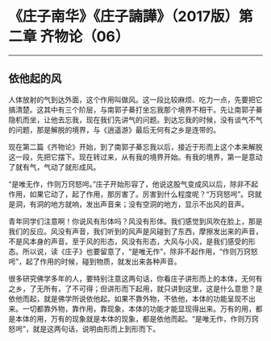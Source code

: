 # 《庄子南华》《庄子諵譁》（2017版）第二章 齐物论（06）

------

## 依他起的风

人体放射的气到达外面，这个作用叫做风。这一段比较麻烦、吃力一点，先要把它搞清楚。这其中有三个阶层，与南郭子綦打坐忘我那个境界不相干。先让南郭子綦隐机而坐，让他去忘我，现在我们先讲气的问题。到达忘我的时候，没有谈气不气的问题，那是解脱的境界，与《逍遥游》最后无何有之乡是连带的。

现在第二篇《齐物论》开始，到了南郭子綦忘我以后，接近于形而上这个本来解脱这一段，先把它摆下。现在转过来，从有我的境界开始。有我的境界，第一是意动了就有气，气动了就形成风。

“是唯无作，作则万窍怒呺。”庄子开始形容了，他说这股气变成风以后，除非不起作用，如果它动了，起了作用，那厉害了。厉害到什么程度呢？“万窍怒呺”。窍就是洞，有洞的地方就响，发出声音来；没有空洞的地方，显示不出风的音声。

青年同学们注意啊！你说风有形体吗？风没有形体。我们感觉到风吹在脸上，那是我们的反应。风没有声音，我们听到的风声是风碰到了东西，摩擦发出来的声音，不是风本身的声音。至于风的形态，风没有形态，大风与小风，是我们感受的形态。所以说，读《庄子》也要留意了，“是唯无作”，除非不起作用，“作则万窍怒呺”，起了作用的时候，碰到物质，就发出来各种声音。

很多研究佛学多年的人，要特别注意这两句话，你看庄子讲形而上的本体，无何有之乡，了无所有，了不可得；但讲形而下起用，就只讲到这里，这是什么意思？是依他而起，就是佛学所说依他起。如果不靠外物，不依他，本体的功能呈现不出来。一切都靠外物，靠作用，靠现象，本体的功能才能显现得出来。万有的用，都是本体的用，万有的现象就是本体的现象，都是依他而起。“是唯无作，作则万窍怒呺”，就是这两句话，说明由形而上到形而下。